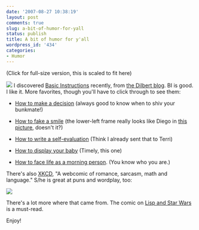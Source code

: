 ```yaml
---
date: '2007-08-27 10:38:19'
layout: post
comments: true
slug: a-bit-of-humor-for-yall
status: publish
title: A bit of humor for y'all
wordpress_id: '434'
categories:
- Humor
---
```





(Click for full-size version, this is scaled to fit here)


[
![](http://www.phfactor.net/wp-pics/112caffeine-wp-wp.jpg)](http://www.basicinstructions.net/2007/08/how-to-quit-drinking-caffeine.html)
I discovered [Basic Instructions](http://www.basicinstructions.net/) recently, from [the Dilbert blog](http://dilbertblog.typepad.com/). BI is good. I like it. More favorites, though you'll have to click through to see them:



	
  * [How to make a decision](http://www.basicinstructions.net/images/04decision.gif) (always good to know when to shiv your bunkmate!)

	
  * [How to fake a smile](http://www.basicinstructions.net/images/37smile.gif) (the lower-left frame really looks like Diego in [this picture](http://www.phfactor.net/pics/moving-2005/IMG_5198_Sm.jpg.74.html), doesn't it?)

	
  * [How to write a self-evaluation](http://www.basicinstructions.net/images/63eval.gif) (Think I already sent that to Terri)

	
  * [How to display your baby](http://www.basicinstructions.net/images/57dspbby.gif) (Timely, this one)

	
  * [How to face life as a morning person](http://www.basicinstructions.net/images/102morn.gif). (You know who you are.)


There's also [XKCD](http://xkcd.com/), "A webcomic of romance, sarcasm, math and language." S/he is great at puns and wordplay, too:

[
![](http://www.phfactor.net/wp-pics/organic_fuel.jpg)](http://xkcd.com/282/)



There's a lot more where that came from. The comic on [Lisp and Star Wars](http://xkcd.com/297/) is a must-read.

Enjoy!
